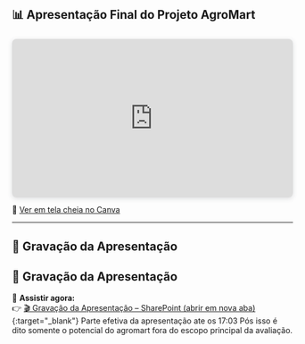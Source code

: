 
## 📊 Apresentação Final do Projeto AgroMart

<!-- Slides do Canva -->
<div style="position: relative; width: 100%; height: 0; padding-top: 56.25%;
 padding-bottom: 0; box-shadow: 0 2px 8px 0 rgba(63,69,81,0.16); margin-top: 1.6em; margin-bottom: 0.9em; overflow: hidden;
 border-radius: 8px; will-change: transform;">
  <iframe loading="lazy" style="position: absolute; width: 100%; height: 100%; top: 0; left: 0; border: none; padding: 0;margin: 0;"
    src="https://www.canva.com/design/DAGtFGNMXwE/BC0m_iZsuZO8FOiuJ9b5lA/view?embed" allowfullscreen="allowfullscreen" allow="fullscreen">
  </iframe>
</div>

🔗 [Ver em tela cheia no Canva](https://www.canva.com/design/DAGtFGNMXwE/BC0m_iZsuZO8FOiuJ9b5lA/view?utm_content=DAGtFGNMXwE&utm_campaign=designshare&utm_medium=embeds&utm_source=link)

---

## 🎥 Gravação da Apresentação

## 🎥 Gravação da Apresentação

🔗 **Assistir agora:**  
👉 [🎬 Gravação da Apresentação – SharePoint (abrir em nova aba)](https://unbbr.sharepoint.com/sites/pessoal304/_layouts/15/embed.aspx?UniqueId=737f285d-78b9-4812-aa38-7046588ac860){:target="_blank"}
Parte efetiva da apresentação ate os 17:03 Pós isso é dito somente o potencial do agromart fora do escopo principal da avaliação.